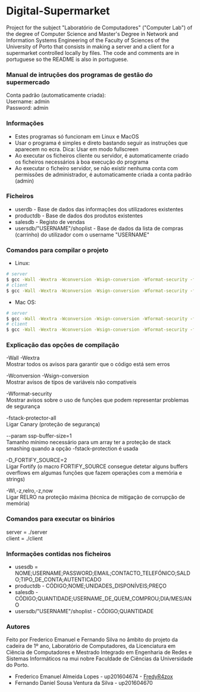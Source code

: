 # Digital-Supermarket
Project for the subject "Laboratório de Computadores" ("Computer Lab") of the degree of Computer Science and Master's Degree in Network and Information Systems Engineering of the Faculty of Sciences of the University of Porto that consists in making a server and a client for a supermarket controlled locally by files. The code and comments are in portuguese so the README is also in portuguese.


### Manual de intruções dos programas de gestão do supermercado
Conta padrão (automaticamente criada): <br />
Username: admin <br />
Password: admin <br />


### Informações
* Estes programas só funcionam em Linux e MacOS
* Usar o programa é simples e direto bastando seguir as instruções que aparecem no ecra.
Dica: Usar em modo fullscreen
* Ao executar os ficheiros cliente ou servidor, é automaticamente criado os ficheiros 
necessários à boa execução do programa
* Ao executar o ficheiro servidor, se não existir nenhuma conta com permissões de administrador, 
é automaticamente criada a conta padrão (admin)


### Ficheiros
* userdb - Base de dados das informações dos utilizadores existentes
* productdb - Base de dados dos produtos existentes
* salesdb - Registo de vendas
* usersdb/"USERNAME"/shoplist - Base de dados da lista de compras (carrinho) do utilizador com o username "USERNAME"


### Comandos para compilar o projeto
* Linux:
```bash
# server
$ gcc -Wall -Wextra -Wconversion -Wsign-conversion -Wformat-security -fstack-protector-all --param ssp-buffer-size=1 -D_FORTIFY_SOURCE=2 -Wl,-z,relro,-z,now server.c -o server_linux
# client
$ gcc -Wall -Wextra -Wconversion -Wsign-conversion -Wformat-security -fstack-protector-all --param ssp-buffer-size=1 -D_FORTIFY_SOURCE=2 -Wl,-z,relro,-z,now client.c -o client_linux
```

* Mac OS:
```bash
# server
$ gcc -Wall -Wextra -Wconversion -Wsign-conversion -Wformat-security -fstack-protector-all --param ssp-buffer-size=1 -D_FORTIFY_SOURCE=2 server.c -o server_macos <br />
# client
$ gcc -Wall -Wextra -Wconversion -Wsign-conversion -Wformat-security -fstack-protector-all --param ssp-buffer-size=1 -D_FORTIFY_SOURCE=2 client.c -o client_macos <br />
```

### Explicação das opções de compilação
-Wall -Wextra <br />
Mostrar todos os avisos para garantir que o código está sem erros

-Wconversion -Wsign-conversion <br />
Mostrar avisos de tipos de variáveis não compativeis

-Wformat-security <br />
Mostrar avisos sobre o uso de funções que podem representar problemas de segurança

-fstack-protector-all <br />
Ligar Canary (proteção de segurança)

--param ssp-buffer-size=1 <br />
Tamanho mínimo necessário para um array ter a proteção de stack smashing quando a opção -fstack-protection é usada

-D_FORTIFY_SOURCE=2 <br />
Ligar Fortify (o macro FORTIFY_SOURCE consegue detetar alguns buffers overflows em algumas funções que fazem operações com a memória e strings)

-Wl,-z,relro,-z,now <br />
Ligar RELRO na proteção máxima (técnica de mitigação de corrupção de memória)


### Comandos para executar os binários
server = ./server <br />
client = ./client <br />


### Informações contidas nos ficheiros
* usesdb = NOME;USERNAME;PASSWORD;EMAIL;CONTACTO_TELEFÓNICO;SALDO;TIPO_DE_CONTA;AUTENTICADO
* productdb - CÓDIGO;NOME;UNIDADES_DISPONÍVEIS;PREÇO
* salesdb - CÓDIGO;QUANTIDADE;USERNAME_DE_QUEM_COMPROU;DIA/MES/ANO
* usersdb/"USERNAME"/shoplist - CÓDIGO;QUANTIDADE


### Autores
Feito por Frederico Emanuel e Fernando Silva no âmbito do projeto da cadeira de 1º ano, Laboratório de Computadores, da Licenciatura em Ciência de Computadores e Mestrado Integrado em Engenharia de Redes e Sistemas Informáticos na mui nobre Faculdade de Ciências da Universidade do Porto.

* Frederico Emanuel Almeida Lopes - up201604674 - [FredyR4zox](https://github.com/FredyR4zox)
* Fernando Daniel Sousa Ventura da Silva - up201604670
